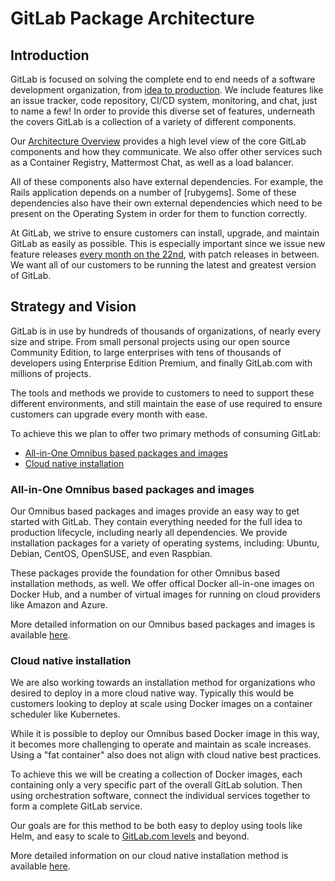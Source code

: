 # GitLab Package Architecture

## Introduction

GitLab is focused on solving the complete end to end needs of a software development organization, from [idea to production](https://about.gitlab.com/direction/#vision). We include features like an issue tracker, code repository, CI/CD system, monitoring, and chat, just to name a few! In order to provide this diverse set of features, underneath the covers GitLab is a collection of a variety of different components.

Our [Architecture Overview](https://docs.gitlab.com/ce/development/architecture.html) provides a high level view of the core GitLab components and how they communicate. We also offer other services such as a Container Registry, Mattermost Chat, as well as a load balancer.

All of these components also have external dependencies. For example, the Rails application depends on a number of [rubygems]. Some of these dependencies also have their own external dependencies which need to be present on the Operating System in order for them to function correctly.

At GitLab, we strive to ensure customers can install, upgrade, and maintain GitLab as easily as possible. This is especially important since we issue new feature releases [every month on the 22nd](https://about.gitlab.com/release-list/), with patch releases in between. We want all of our customers to be running the latest and greatest version of GitLab.

## Strategy and Vision

GitLab is in use by hundreds of thousands of organizations, of nearly every size and stripe. From small personal projects using our open source Community Edition, to large enterprises with tens of thousands of developers using Enterprise Edition Premium, and finally GitLab.com with millions of projects.  

The tools and methods we provide to customers to need to support these different environments, and still maintain the ease of use required to ensure customers can upgrade every month with ease.

To achieve this we plan to offer two primary methods of consuming GitLab:
* [All-in-One Omnibus based packages and images](#all-in-one-omnibus-based-packages-and-images)
* [Cloud native installation](#cloud-native-installation)

### All-in-One Omnibus based packages and images

Our Omnibus based packages and images provide an easy way to get started with GitLab. They contain everything needed for the full idea to production lifecycle, including nearly all dependencies.  We provide installation packages for a variety of operating systems, including: Ubuntu, Debian, CentOS, OpenSUSE, and even Raspbian.

These packages provide the foundation for other Omnibus based installation methods, as well. We offer offical Docker all-in-one images on Docker Hub, and a number of virtual images for running on cloud providers like Amazon and Azure.

More detailed information on our Omnibus based packages and images is available [here](omnibus_packages.html).

### Cloud native installation

We are also working towards an installation method for organizations who desired to deploy in a more cloud native way. Typically this would be customers looking to deploy at scale using Docker images on a container scheduler like Kubernetes.

While it is possible to deploy our Omnibus based Docker image in this way, it becomes more challenging to operate and maintain as scale increases. Using a "fat container" also does not align with cloud native best practices.

To achieve this we will be creating a collection of Docker images, each containing only a very specific part of the overall GitLab solution. Then using orchestration software, connect the individual services together to form a complete GitLab service.

Our goals are for this method to be both easy to deploy using tools like Helm, and easy to scale to [GitLab.com levels](http://monitor.gitlab.net) and beyond.

More detailed information on our cloud native installation method is available [here](cloud_native.html).
